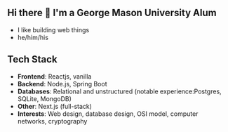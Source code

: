## Hi there 👋 I'm a George Mason University Alum
* I like building web things
* he/him/his
## **Tech Stack**
* **Frontend**: Reactjs, vanilla
* **Backend**: Node.js, Spring Boot
* **Databases**: Relational and unstructured (notable experience:Postgres, SQLite, MongoDB)
* **Other**: Next.js (full-stack)
* **Interests**: Web design, database design, OSI model, computer networks, cryptography
